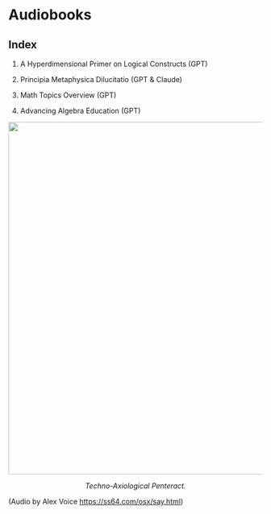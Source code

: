 # Audiobooks


## Index

1. A Hyperdimensional Primer on Logical Constructs (GPT)

2. Principia Metaphysica Dilucitatio (GPT & Claude)

3. Math Topics Overview (GPT)

4. Advancing Algebra Education (GPT)

<p align="center">
  <img src="assets/techno-axiological penteract" width="700px"/>
  <p align="center"><i>Techno-Axiological Penteract.</i></p>
</p>

(Audio by Alex Voice https://ss64.com/osx/say.html)
